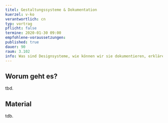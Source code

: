 ```yaml
---
titel: Gestaltungssysteme & Dokumentation
kuerzel: v-ko
verantwortlich: cn
typ: vortrag
pflicht: false
termine: 2020-01-30 09:00
empfohlene-voraussetzungen: 
published: true
dauer: 90
raum: 3.102
info: Was sind Designsysteme, wie können wir sie dokumentieren, erklären und nachhaltig nutzbar machen?
---
```


## Worum geht es?
tbd. 

## Material
tdb.